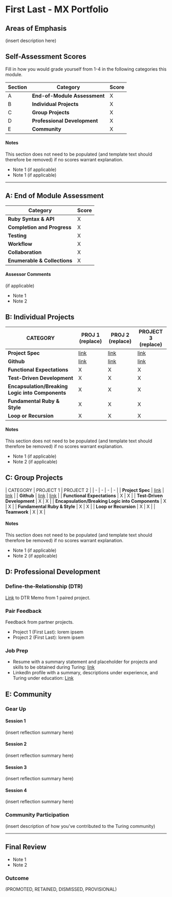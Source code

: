# First Last - MX Portfolio

## Areas of Emphasis

(insert description here)

## Self-Assessment Scores

Fill in how you would grade yourself from 1-4 in the following categories this module.

| Section | Category | Score |
| - | ----- | - |
| A | **End-of-Module Assessment** | X |
| B | **Individual Projects** | X |
| C | **Group Projects** | X |
| D | **Professional Development** | X |
| E | **Community** | X |

#### Notes

This section does not need to be populated (and template text should therefore be removed) if no scores warrant explanation.

* Note 1 (if applicable)
* Note 1 (if applicable)

------------------------------------------------

## A: End of Module Assessment

| Category | Score |
| ----- | - |
| **Ruby Syntax & API** | X |
| **Completion and Progress** | X |
| **Testing** | X |
| **Workflow** | X |
| **Collaboration** | X |
| **Enumerable & Collections** | X |

#### Assessor Comments

(if applicable)

* Note 1
* Note 2


## B: Individual Projects

| CATEGORY | PROJ 1 (replace) | PROJ 2 (replace) | PROJECT 3 (replace) |
| - | - | - | - |
| **Project Spec** | [link](http://example.com) | [link](http://example.com) | [link](http://example.com) |
| **Github** | [link](http://example.com) | [link](http://example.com) | [link](http://example.com) |
| **Functional Expectations** | X | X | X |
| **Test-Driven Development** | X | X | X |
| **Encapsulation/Breaking Logic into Components** | X | X | X |
| **Fundamental Ruby & Style** | X | X | X |
| **Loop or Recursion** | X | X | X |

#### Notes

This section does not need to be populated (and template text should therefore be removed) if no scores warrant explanation.

* Note 1 (if applicable)
* Note 2 (if applicable)


## C: Group Projects

| CATEGORY | PROJECT 1 | PROJECT 2 |
| - | - | - | - |
| **Project Spec** | [link](http://example.com) | [link](http://example.com) |
| **Github** | [link](http://example.com) | [link](http://example.com) |
| **Functional Expectations** | X | X |
| **Test-Driven Development** | X | X |
| **Encapsulation/Breaking Logic into Components** | X | X |
| **Fundamental Ruby & Style** | X | X |
| **Loop or Recursion** | X | X |
| **Teamwork** | X | X |

#### Notes

This section does not need to be populated (and template text should therefore be removed) if no scores warrant explanation.

* Note 1 (if applicable)
* Note 2 (if applicable)


## D: Professional Development

### Define-the-Relationship (DTR)

[Link](http://example.com) to DTR Memo from 1 paired project.

### Pair Feedback

Feedback from partner projects.

* Project 1 (First Last): lorem ipsem
* Project 2 (First Last): lorem ipsem

### Job Prep

* Resume with a summary statement and placeholder for projects and skills to be obtained during Turing: [link](http://example.com)
* LinkedIn profile with a summary, descriptions under experience, and Turing under education: [Link](http://example.com)



## E: Community

### Gear Up

#### Session 1
(insert reflection summary here)

#### Session 2
(insert reflection summary here)

#### Session 3
(insert reflection summary here)

#### Session 4
(insert reflection summary here)

### Community Participation
(insert description of how you've contributed to the Turing community)

-------------------------------------------------------------

## Final Review

* Note 1
* Note 2

### Outcome

(PROMOTED, RETAINED, DISMISSED, PROVISIONAL)
